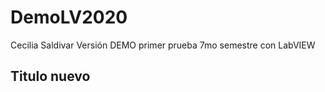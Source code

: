 # DemoLV2020
Cecilia Saldivar 
Versión DEMO primer prueba 7mo semestre con LabVIEW

## Titulo nuevo 